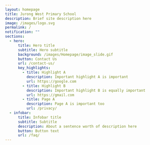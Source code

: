 ```yaml
---
layout: homepage
title: Jurong West Primary School
description: Brief site description here
image: /images/logo.svg
permalink: /
notification: ""
sections:
  - hero:
      title: Hero title
      subtitle: Hero subtitle
      background: /images/Homepage/image_slide.gif
      button: Contact Us
      url: /contact-us/
      key_highlights:
        - title: Highlight A
          description: Important highlight A is important
          url: https://google.com
        - title: Highlight B
          description: Important highlight B is equally important
          url: https://gmail.com
        - title: Page A
          description: Page A is important too
          url: /privacy/
  - infobar:
      title: Infobar title
      subtitle: Subtitle
      description: About a sentence worth of description here
      button: Button text
      url: /faq/
---
```

